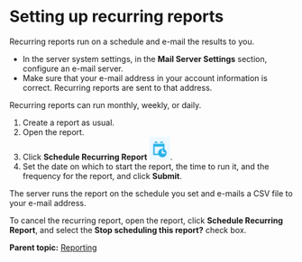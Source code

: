 # Setting up recurring reports

Recurring reports run on a schedule and e-mail the results to you.

-   In the server system settings, in the **Mail Server Settings** section, configure an e-mail server.
-   Make sure that your e-mail address in your account information is correct. Recurring reports are sent to that address.

Recurring reports can run monthly, weekly, or daily.

1.   Create a report as usual. 
2.   Open the report. 
3.   Click **Schedule Recurring Report** ![](../images/recurring_report.gif). 
4.   Set the date on which to start the report, the time to run it, and the frequency for the report, and click **Submit**. 

The server runs the report on the schedule you set and e-mails a CSV file to your e-mail address.

To cancel the recurring report, open the report, click **Schedule Recurring Report**, and select the **Stop scheduling this report?** check box.

**Parent topic:** [Reporting](../topics/reports_ch.md)

